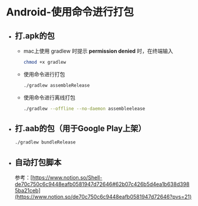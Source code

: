 # Android-使用命令进行打包

- ## 打.apk的包

  - mac上使用 gradlew 时提示 **permission denied** 时，在终端输入

      ```bash
      chmod +x gradlew
      ```

  - 使用命令进行打包

      ```bash
      ./gradlew assembleRelease
      ```

  - 使用命令进行离线打包

      ```bash
      ./gradlew --offline --no-daemon assembleelease
      ```
  
- ## 打.aab的包（用于Google Play上架）

  ```bash
  ./gradlew bundleRelease
  ```

- ## 自动打包脚本

  参考：[https://www.notion.so/Shell-de70c750c6c9448eafb0581947d72646#62b07c426b5d4ea1b638d3985ba21ceb](https://www.notion.so/de70c750c6c9448eafb0581947d72646?pvs=21)